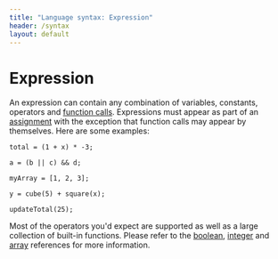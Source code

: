 ```yaml
---
title: "Language syntax: Expression"
header: /syntax
layout: default
---
```

# Expression

An expression can contain any combination of variables, constants,
operators and [function calls](function). Expressions must appear as part of an
[assignment](assignment) with the exception that function calls may appear by
themselves. Here are some examples:

```sentient
total = (1 + x) * -3;

a = (b || c) && d;

myArray = [1, 2, 3];

y = cube(5) + square(x);

updateTotal(25);
```

Most of the operators you'd expect are supported as well as a large collection
of built-in functions. Please refer to the [boolean](../library/boolean),
[integer](../library/integer) and [array](../library/array) references for
more information.
